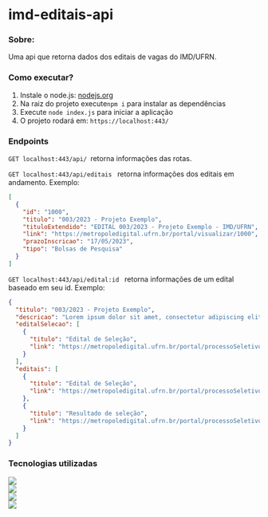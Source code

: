 # imd-editais-api

<h3>Sobre:</h3>
<p>Uma api que retorna dados dos editais de vagas do IMD/UFRN.</p>

<h3>Como executar?</h3>
<ol>
  <li>Instale o node.js: <a href="https://nodejs.org/">nodejs.org</a> </li>
  <li>Na raiz do projeto execute<code>npm i</code> para instalar as dependências</li>
  <li>Execute <code>node index.js</code> para iniciar a aplicação</li>
  <li>O projeto rodará em: <code>https://localhost:443/</code></li>
</ol>

    
<h3>Endpoints</h3>
<code>GET localhost:443/api/ </code>retorna informações das rotas. <br/> 

<code>GET localhost:443/api/editais </code> retorna informações dos editais em andamento. Exemplo: <br/> 

```json
[
  {
    "id": "1000",
    "titulo": "003/2023 - Projeto Exemplo",
    "tituloExtendido": "EDITAL 003/2023 - Projeto Exemplo - IMD/UFRN",
    "link": "https://metropoledigital.ufrn.br/portal/visualizar/1000",
    "prazoInscricao": "17/05/2023",
    "tipo": "Bolsas de Pesquisa"
  }
]
```
<code>GET localhost:443/api/edital:id </code> retorna informações de um edital baseado em seu id. Exemplo: <br/> 

```json
{
  "titulo": "003/2023 - Projeto Exemplo",
  "descricao": "Lorem ipsum dolor sit amet, consectetur adipiscing elit. Sed vel lacinia enim. Mauris hendrerit nunc at bibendum tempus. Nullam a odio sit amet turpis facilisis interdum ac vitae neque.",
  "editalSelecao": [
    {
      "titulo": "Edital de Seleção",
      "link": "https://metropoledigital.ufrn.br/portal/processoSeletivo/downloadPorNome?nome=1234"
    }
  ],
  "editais": [
    {
      "titulo": "Edital de Seleção",
      "link": "https://metropoledigital.ufrn.br/portal/processoSeletivo/downloadPorNome?nome=1234"
    },
    {
      "titulo": "Resultado de seleção",
      "link": "https://metropoledigital.ufrn.br/portal/processoSeletivo/downloadPorNome?nome=5678"
    }
  ]
}
```



<h3>Tecnologias utilizadas</h3>

<a href="https://nodejs.org/">
  <img src="https://img.shields.io/badge/Node.js-339933?style=for-the-badge&logo=nodedotjs&logoColor=white"/>
</a> <br/>

<a href="https://expressjs.com/">
  <img src="https://img.shields.io/badge/Express.js-000000?style=for-the-badge&logo=express&logoColor=white"/>
</a> <br/>

<a href="https://pptr.dev/">
  <img src="https://img.shields.io/badge/Puppeteer-40B5A4?style=for-the-badge&logo=Puppeteer&logoColor=white"/>
</a> <br/>

<a href="https://www.npmjs.com/package/cors">
  <img src="https://img.shields.io/badge/Cors-000000?style=for-the-badge"/>
</a>  
